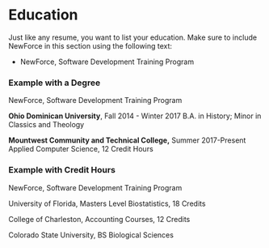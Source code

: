 # Education 

Just like any resume, you want to list your education. Make sure to include NewForce in this section using the following text:

- NewForce, Software Development Training Program

### Example with a Degree

NewForce, Software Development Training Program

**Ohio Dominican University**, Fall 2014 - Winter 2017 B.A. in History; Minor in Classics and Theology

**Mountwest Community and Technical College,** Summer 2017-Present Applied Computer Science, 12 Credit Hours

### Example with Credit Hours 

NewForce, Software Development Training Program

University of Florida, Masters Level Biostatistics, 18 Credits

College of Charleston, Accounting Courses, 12 Credits

Colorado State University, BS Biological Sciences